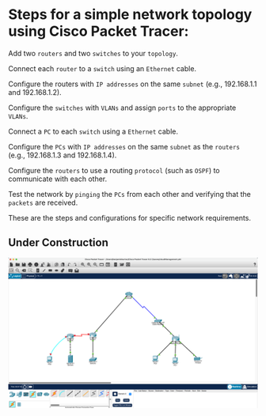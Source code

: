 # Steps for a simple network topology using Cisco Packet Tracer:

Add two `routers` and two `switches` to your `topology`.

Connect each `router` to a `switch` using an `Ethernet` cable.

Configure the routers with `IP addresses` on the same `subnet` (e.g., 192.168.1.1 and 192.168.1.2).

Configure the `switches` with `VLANs` and assign `ports` to the appropriate `VLANs`.

Connect a `PC` to each `switch` using a `Ethernet` cable.

Configure the `PCs` with `IP addresses` on the same `subnet` as the `routers` (e.g., 192.168.1.3 and 192.168.1.4).

Configure the `routers` to use a routing `protocol` (such as `OSPF`) to communicate with each other.

Test the network by `pinging` the `PCs` from each other and verifying that the `packets` are received.

These are the steps and configurations for specific network requirements.

## Under Construction

![Screenshot](cloudManagement.png)